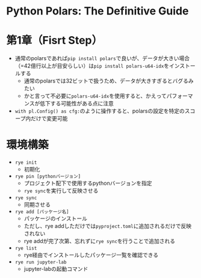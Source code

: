 # Python Polars: The Definitive Guide

# 第1章（Fisrt Step）
* 通常のpolarsであれば`pip install polars`で良いが、データが大きい場合（=42億行以上が目安らしい）は`pip install polars-u64-idx`をインストールする
    * 通常のpolarsでは32ビットで扱うため、データが大きすぎるとバグるみたい
    * かと言って不必要に`polars-u64-idx`を使用すると、かえってパフォーマンスが低下する可能性がある点に注意
* `with pl.Config() as cfg:`のように操作すると、polarsの設定を特定のスコープ内だけで変更可能


# 環境構築
* `rye init`
    * 初期化
* `rye pin [pythonバージョン]`
    * プロジェクト配下で使用するpythonバージョンを指定
    * `rye sync`を実行して反映させる
* `rye sync`
    * 同期させる
* `rye add [パッケージ名]`
    * パッケージのインストール
    * ただし、rye addしただけでは`pyproject.toml`に追加されるだけで反映されない
    * rye addが完了次第、忘れずに`rye sync`を行うことで追加される
* `rye list`
    * rye経由でインストールしたパッケージ一覧を確認できる
* `rye run jupyter-lab`
    * jupyter-labの起動コマンド
